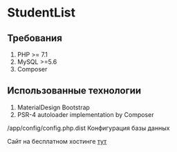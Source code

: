 <h1> StudentList</h1>

<h2>Требования</h2>
<ol>
<li>PHP >= 7.1</li>
<li>MySQL >=5.6</li>
<li>Composer</li>
</ol>
<h2>Использованные технологии</h2>
<ol>
<li>MaterialDesign Bootstrap</li>
<li>PSR-4 autoloader implementation by Composer</li>
</ol>

<p>/app/config/config.php.dist Конфигурация базы данных</p>

<p> Сайт на бесплатном хостинге <a href="https://bedrid-bunks.000webhostapp.com/">тут</a></p>
